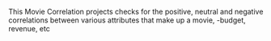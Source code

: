 This Movie Correlation projects checks for the positive, neutral and negative correlations between various attributes that make up a movie, -budget, revenue, etc
